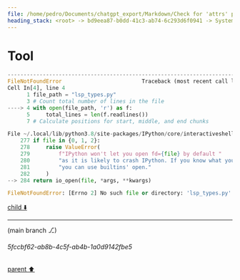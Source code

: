 ```yaml
---
file: /home/pedro/Documents/chatgpt_export/Markdown/Check for 'attrs' package..md
heading_stack: <root> -> bd9eea87-b0dd-41c3-ab74-6c293d6f0941 -> System -> ddd34f01-a564-4185-a4ca-fc6bf52c2a5b -> System -> aaa20153-27d7-424b-b1c4-04cec31ff68d -> User -> 4e0fdc8f-d7b1-4f61-a2f4-e0470137e4f3 -> Assistant -> a12c67fd-7b82-49b0-bd94-6a6ce28d1627 -> Tool -> b46be1ce-e266-443c-b4cb-a456823e9163 -> Assistant -> aaa2e1c7-5230-4a84-88b4-2c42eeecc6d4 -> User -> ecdff0e1-46c0-44be-9948-3ab96ed2f957 -> Assistant -> 07a9d1aa-a97f-4e54-b15d-82d68bcb3184 -> Tool -> cef5b42e-b058-4786-9b4d-3e03d92db2d5 -> Assistant -> aaa2214b-198c-4ede-a85f-de922572ceae -> User -> 1cf2608e-6b48-4db8-bc55-fac88566d23f -> Assistant -> aaa289b2-ee83-45ff-b7d6-aabfd8f94baa -> User -> 3e576811-3e6c-4a30-9b33-51b2141629ea -> Assistant -> aaa2d564-5e2d-42d5-9b28-347b820c74da -> User -> efc24820-f0d5-4da5-aacc-d58d7ad1b45c -> Assistant -> 4a53c9b6-8468-47f4-b3dc-f30994925005 -> Tool -> d95d181b-4207-49d4-9576-8d2c2a9d24c7 -> Assistant -> aaa2a656-a4ac-4e54-8a3b-4ec8e88d3875 -> User -> 68060f31-2025-4770-917e-434aea6e1d79 -> Assistant -> 7825d203-5743-4f65-b907-0a014278c3dc -> Tool
---
```

# Tool

```python
---------------------------------------------------------------------------
FileNotFoundError                         Traceback (most recent call last)
Cell In[4], line 4
      1 file_path = "lsp_types.py"
      3 # Count total number of lines in the file
----> 4 with open(file_path, 'r') as f:
      5     total_lines = len(f.readlines())
      7 # Calculate positions for start, middle, and end chunks

File ~/.local/lib/python3.8/site-packages/IPython/core/interactiveshell.py:284, in _modified_open(file, *args, **kwargs)
    277 if file in {0, 1, 2}:
    278     raise ValueError(
    279         f"IPython won't let you open fd={file} by default "
    280         "as it is likely to crash IPython. If you know what you are doing, "
    281         "you can use builtins' open."
    282     )
--> 284 return io_open(file, *args, **kwargs)

FileNotFoundError: [Errno 2] No such file or directory: 'lsp_types.py'

```

[child ⬇️](#5fccbf62-ab8b-4c5f-ab4b-1a0d9142fbe5)

---

(main branch ⎇)
###### 5fccbf62-ab8b-4c5f-ab4b-1a0d9142fbe5
[parent ⬆️](#7825d203-5743-4f65-b907-0a014278c3dc)
